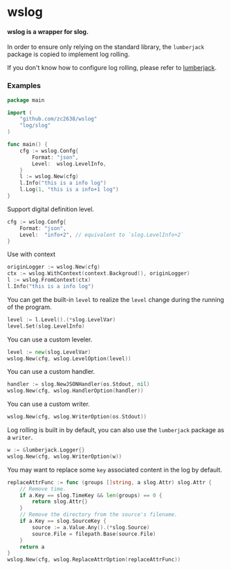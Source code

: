 # wslog

#### wslog is a wrapper for slog.

In order to ensure only relying on the standard library, the `lumberjack` package is copied to implement log rolling.

If you don't know how to configure log rolling, please refer to [lumberjack](https://github.com/natefinch/lumberjack).

### Examples

```go
package main

import (
	"github.com/zc2638/wslog"
	"log/slog"
)

func main() {
	cfg := wslog.Confg{
		Format: "json",
		Level:  wslog.LevelInfo,
	}
	l := wslog.New(cfg)
	l.Info("this is a info log")
	l.Log(1, "this is a info+1 log")
}
```

Support digital definition level.  
```go
cfg := wslog.Confg{
    Format: "json",
    Level:  "info+2", // equivalent to `slog.LevelInfo+2`
}
```

Use with context
```go
originLogger := wslog.New(cfg)
ctx := wslog.WithContext(context.Backgroud(), originLogger)
l := wslog.FromContext(ctx)
l.Info("this is a info log")
```

You can get the built-in `level` to realize the `level` change during the running of the program.

```go
level := l.Level().(*slog.LevelVar)
level.Set(slog.LevelInfo)
```

You can use a custom leveler.

```go
level := new(slog.LevelVar)
wslog.New(cfg, wslog.LevelOption(level))
```

You can use a custom handler.

```go
handler := slog.NewJSONHandler(os.Stdout, nil)
wslog.New(cfg, wslog.HandlerOption(handler))
```

You can use a custom writer.

```go
wslog.New(cfg, wslog.WriterOption(os.Stdout))
```

Log rolling is built in by default, you can also use the `lumberjack` package as a `writer`.
```go
w := &lumberjack.Logger{}
wslog.New(cfg, wslog.WriterOption(w))
```

You may want to replace some `key` associated content in the log by default.

```go
replaceAttrFunc := func (groups []string, a slog.Attr) slog.Attr {
    // Remove time.
    if a.Key == slog.TimeKey && len(groups) == 0 {
        return slog.Attr{}
    }
    // Remove the directory from the source's filename.
    if a.Key == slog.SourceKey {
        source := a.Value.Any().(*slog.Source)
        source.File = filepath.Base(source.File)
    }
    return a
}
wslog.New(cfg, wslog.ReplaceAttrOption(replaceAttrFunc))
```

